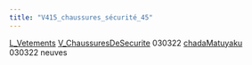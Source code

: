 ```yaml
---
title: "V415_chaussures_sécurité_45"
---
```


[L_Vetements](notes/equipements/L_Vetements.md) [V_ChaussuresDeSecurite](notes/equipements/vetements/V_ChaussuresDeSecurite.md) 030322 [chadaMatuyaku](notes/utilisateurs/beneficiaires/chadaMatuyaku.md)\
030322 neuves